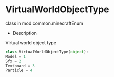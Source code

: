 # VirtualWorldObjectType 

class in mod.common.minecraftEnum 

- Description 

Virtual world object type 

```python 
class VirtualWorldObjectType(object): 
Model = 1 
Sfx = 2 
Textboard = 3 
Particle = 4 

``` 

